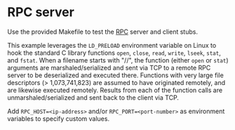# RPC server

Use the provided Makefile to test the [RPC](https://en.wikipedia.org/wiki/Remote_procedure_call) server and client stubs.

This example leverages the `LD_PRELOAD` environment variable on Linux to hook the standard C library functions `open`, `close`, `read`, `write`, `lseek`, `stat`, and `fstat`. When a filename starts with "//", the function (either `open` or `stat`) arguments are marshaled/serialized and sent via TCP to a remote RPC server to be deserialized and executed there. Functions with very large file descriptors (> 1,073,741,823) are assumed to have originated remotely, and are likewise executed remotely. Results from each of the function calls are unmarshaled/serialized and sent back to the client via TCP.

Add `RPC_HOST=<ip-address>` and/or `RPC_PORT=<port-number>` as environment variables to specify custom values.
